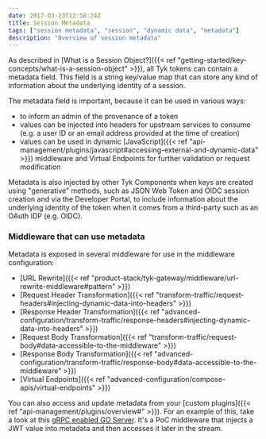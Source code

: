 ```yaml
---
date: 2017-03-23T12:58:24Z
title: Session Metadata
tags: ["session metadata", "session", "dynamic data", "metadata"]
description: "Overview of session metadata"
---
```


As described in [What is a Session Object?]({{< ref "getting-started/key-concepts/what-is-a-session-object" >}}), all Tyk tokens can contain a metadata field. This field is a string key/value map that can store any kind of information about the underlying identity of a session.

The metadata field is important, because it can be used in various ways:

- to inform an admin of the provenance of a token
- values can be injected into headers for upstream services to consume (e.g. a user ID or an email address provided at the time of creation)
- values can be used in dynamic [JavaScript]({{< ref "api-management/plugins/javascript#accessing-external-and-dynamic-data" >}}) middleware and Virtual Endpoints for further validation or request modification

Metadata is also injected by other Tyk Components when keys are created using "generative" methods, such as JSON Web Token and OIDC session creation and via the Developer Portal, to include information about the underlying identity of the token when it comes from a third-party such as an OAuth IDP (e.g. OIDC).

### Middleware that can use metadata

Metadata is exposed in several middleware for use in the middleware configuration:

- [URL Rewrite]({{< ref "product-stack/tyk-gateway/middleware/url-rewrite-middleware#pattern" >}})
- [Request Header Transformation]({{< ref "transform-traffic/request-headers#injecting-dynamic-data-into-headers" >}})
- [Response Header Transformation]({{< ref "advanced-configuration/transform-traffic/response-headers#injecting-dynamic-data-into-headers" >}})
- [Request Body Transformation]({{< ref "transform-traffic/request-body#data-accessible-to-the-middleware" >}})
- [Response Body Transformation]({{< ref "advanced-configuration/transform-traffic/response-body#data-accessible-to-the-middleware" >}})
- [Virtual Endpoints]({{< ref "advanced-configuration/compose-apis/virtual-endpoints" >}})

You can also access and update metadata from your [custom plugins]({{< ref "api-management/plugins/overview#" >}}).  For an example of this, take a look at this [gRPC enabled GO Server](https://github.com/TykTechnologies/tyk-grpc-go-basicauth-jwt).  It's a PoC middleware that injects a JWT value into metadata and then accesses it later in the stream.
